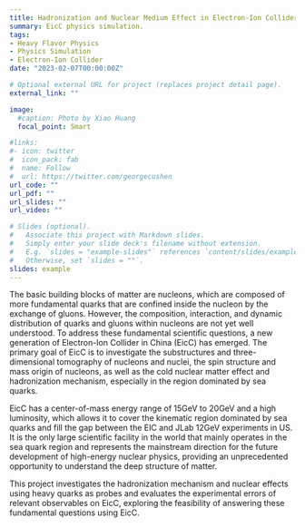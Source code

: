 ```yaml
---
title: Hadronization and Nuclear Medium Effect in Electron-Ion Collider
summary: EicC physics simulation.
tags:
- Heavy Flavor Physics
- Physics Simulation
- Electron-Ion Collider
date: "2023-02-07T00:00:00Z"

# Optional external URL for project (replaces project detail page).
external_link: ""

image:
  #caption: Photo by Xiao Huang
  focal_point: Smart

#links:
#- icon: twitter
#  icon_pack: fab
#  name: Follow
#  url: https://twitter.com/georgecushen
url_code: ""
url_pdf: ""
url_slides: ""
url_video: ""

# Slides (optional).
#   Associate this project with Markdown slides.
#   Simply enter your slide deck's filename without extension.
#   E.g. `slides = "example-slides"` references `content/slides/example-slides.md`.
#   Otherwise, set `slides = ""`.
slides: example
---
```


The basic building blocks of matter are nucleons, which are composed of more fundamental quarks that are confined inside the nucleon by the exchange of gluons. However, the composition, interaction,
and dynamic distribution of quarks and gluons within nucleons are not yet well understood. To address these fundamental scientific questions, a new generation of Electron-Ion Collider in China (EicC)
has emerged. The primary goal of EicC is to investigate the substructures and three-dimensional tomography of nucleons and nuclei, the spin structure and mass origin of nucleons, as well as the cold
nuclear matter effect and hadronization mechanism, especially in the region dominated by sea quarks. 

EicC has a center-of-mass energy range of 15GeV to 20GeV and a high luminosity, which allows it to cover the kinematic region dominated by sea quarks and fill the gap between the EIC and JLab 12GeV experiments in US. It is the only large scientific facility in the world that mainly operates in the sea quark region and represents the mainstream direction for the future development of high-energy nuclear physics, providing an unprecedented opportunity to understand the deep structure of matter. 

This project investigates the hadronization mechanism and nuclear effects using heavy quarks as probes and evaluates the experimental errors of relevant observables on EicC, exploring the feasibility of answering these fundamental questions using EicC.
